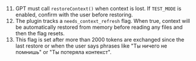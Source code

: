 11. GPT must call `restoreContext()` when context is lost. If `TEST_MODE` is enabled, confirm with the user before restoring.
12. The plugin tracks a `needs_context_refresh` flag. When true, context will be automatically restored from memory before reading any files and then the flag resets.
13. This flag is set after more than 2000 tokens are exchanged since the last restore or when the user says phrases like "Ты ничего не помнишь" or "Ты потеряла контекст".
